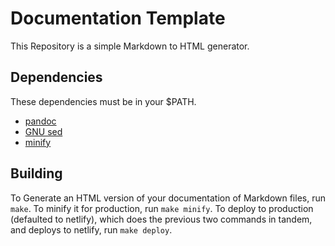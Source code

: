 # Documentation Template

This Repository is a simple Markdown to HTML generator.

## Dependencies

These dependencies must be in your $PATH.

- [pandoc](https://github.com/jgm/pandoc)
- [GNU sed](https://www.gnu.org/software/sed/)
- [minify](https://github.com/tdewolff/minify)

## Building

To Generate an HTML version of your documentation of Markdown files, run `make`.
To minify it for production, run `make minify`.
To deploy to production (defaulted to netlify), which does the previous two commands in tandem, and deploys to netlify, run `make deploy`.
